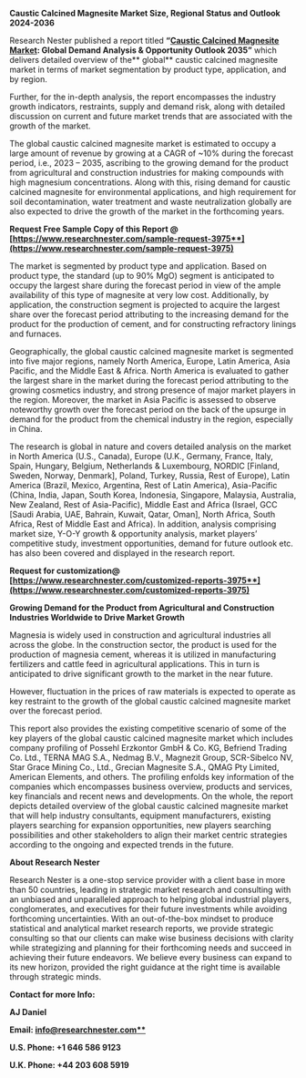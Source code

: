 ﻿**Caustic Calcined Magnesite Market Size, Regional Status and Outlook 2024-2036**

Research Nester published a report titled **“[Caustic Calcined Magnesite Market](https://www.researchnester.com/reports/caustic-calcined-magnesite-market/3975): Global Demand Analysis & Opportunity Outlook 2035”** which delivers detailed overview of the** global** caustic calcined magnesite market in terms of market segmentation by product type, application, and by region.

Further, for the in-depth analysis, the report encompasses the industry growth indicators, restraints, supply and demand risk, along with detailed discussion on current and future market trends that are associated with the growth of the market.

The global caustic calcined magnesite market is estimated to occupy a large amount of revenue by growing at a CAGR of ~10% during the forecast period, i.e., 2023 – 2035, ascribing to the growing demand for the product from agricultural and construction industries for making compounds with high magnesium concentrations. Along with this, rising demand for caustic calcined magnesite for environmental applications, and high requirement for soil decontamination, water treatment and waste neutralization globally are also expected to drive the growth of the market in the forthcoming years.

<a name="_hlk168911023"></a><a name="_hlk168911453"></a>**Request Free Sample Copy of this Report @ [https://www.researchnester.com/sample-request-3975**](https://www.researchnester.com/sample-request-3975)** 

The market is segmented by product type and application. Based on product type, the standard (up to 90% MgO) segment is anticipated to occupy the largest share during the forecast period in view of the ample availability of this type of magnesite at very low cost. Additionally, by application, the construction segment is projected to acquire the largest share over the forecast period attributing to the increasing demand for the product for the production of cement, and for constructing refractory linings and furnaces. 

Geographically, the global caustic calcined magnesite market is segmented into five major regions, namely North America, Europe, Latin America, Asia Pacific, and the Middle East & Africa. North America is evaluated to gather the largest share in the market during the forecast period attributing to the growing cosmetics industry, and strong presence of major market players in the region. Moreover, the market in Asia Pacific is assessed to observe noteworthy growth over the forecast period on the back of the upsurge in demand for the product from the chemical industry in the region, especially in China.

The research is global in nature and covers detailed analysis on the market in North America (U.S., Canada), Europe (U.K., Germany, France, Italy, Spain, Hungary, Belgium, Netherlands & Luxembourg, NORDIC [Finland, Sweden, Norway, Denmark], Poland, Turkey, Russia, Rest of Europe), Latin America (Brazil, Mexico, Argentina, Rest of Latin America), Asia-Pacific (China, India, Japan, South Korea, Indonesia, Singapore, Malaysia, Australia, New Zealand, Rest of Asia-Pacific), Middle East and Africa (Israel, GCC [Saudi Arabia, UAE, Bahrain, Kuwait, Qatar, Oman], North Africa, South Africa, Rest of Middle East and Africa). In addition, analysis comprising market size, Y-O-Y growth & opportunity analysis, market players’ competitive study, investment opportunities, demand for future outlook etc. has also been covered and displayed in the research report.

**Request for customization@ [https://www.researchnester.com/customized-reports-3975**](https://www.researchnester.com/customized-reports-3975)**

**Growing Demand for the Product from Agricultural and Construction Industries Worldwide to Drive Market Growth**

Magnesia is widely used in construction and agricultural industries all across the globe. In the construction sector, the product is used for the production of magnesia cement, whereas it is utilized in manufacturing fertilizers and cattle feed in agricultural applications. This in turn is anticipated to drive significant growth to the market in the near future. 

However, fluctuation in the prices of raw materials is expected to operate as key restraint to the growth of the global caustic calcined magnesite market over the forecast period.

This report also provides the existing competitive scenario of some of the key players of the global caustic calcined magnesite market which includes company profiling of Possehl Erzkontor GmbH & Co. KG, Befriend Trading Co. Ltd., TERNA MAG S.A., Nedmag B.V., Magnezit Group, SCR-Sibelco NV, Star Grace Mining Co., Ltd., Grecian Magnesite S.A., QMAG Pty Limited, American Elements, and others. The profiling enfolds key information of the companies which encompasses business overview, products and services, key financials and recent news and developments. On the whole, the report depicts detailed overview of the global caustic calcined magnesite market that will help industry consultants, equipment manufacturers, existing players searching for expansion opportunities, new players searching possibilities and other stakeholders to align their market centric strategies according to the ongoing and expected trends in the future.      

<a name="_hlk168910495"></a>**About Research Nester**

Research Nester is a one-stop service provider with a client base in more than 50 countries, leading in strategic market research and consulting with an unbiased and unparalleled approach to helping global industrial players, conglomerates, and executives for their future investments while avoiding forthcoming uncertainties. With an out-of-the-box mindset to produce statistical and analytical market research reports, we provide strategic consulting so that our clients can make wise business decisions with clarity while strategizing and planning for their forthcoming needs and succeed in achieving their future endeavors. We believe every business can expand to its new horizon, provided the right guidance at the right time is available through strategic minds.

**Contact for more Info:**

**AJ Daniel**

**Email: [info@researchnester.com**](mailto:info@researchnester.com)**

**U.S. Phone: +1 646 586 9123** 

**U.K. Phone: +44 203 608 5919**
